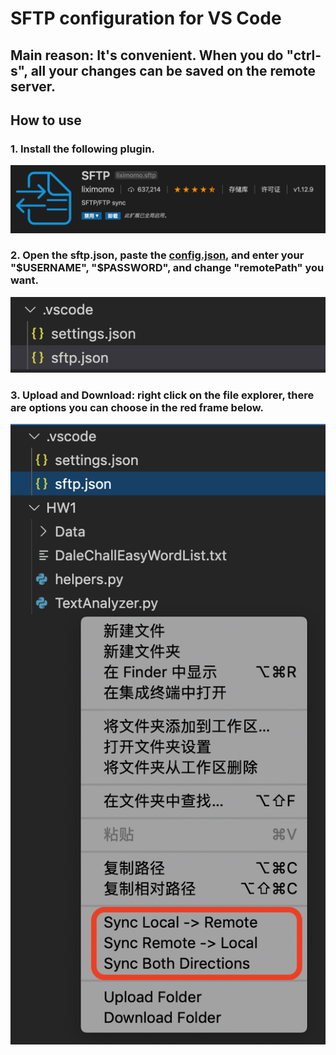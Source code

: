 # SFTP configuration for VS Code

## Main reason: It's convenient. When you do "ctrl-s", all your changes can be saved on the remote server.

## How to use

### 1. Install the following plugin.

![Image text](pic/1.png)

### 2. Open the sftp.json, paste the [config.json](config.json), and enter your "$USERNAME", "$PASSWORD", and change "remotePath" you want.

![Image text](pic/2.png)

### 3. Upload and Download: right click on the file explorer, there are options you can choose in the red frame below.

![Image text](pic/3.png)
